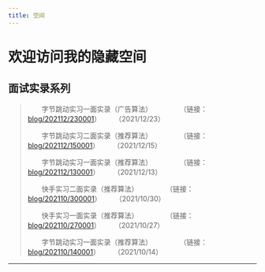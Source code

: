 ```yaml
---
title: 空间
---
```


# 欢迎访问我的隐藏空间

<script type="text/javascript" src="/include/head.js"></script>

## 面试实录系列

> &emsp;&emsp;字节跳动实习一面实录（广告算法）&emsp;&emsp;&emsp;&emsp;（链接：<a href="https://www.dywan.xyz/zone/202112/230001">blog/202112/230001</a>）&emsp;&emsp;（2021/12/23）
> 
> &emsp;&emsp;字节跳动实习二面实录（推荐算法）&emsp;&emsp;&emsp;&emsp;（链接：<a href="https://www.dywan.xyz/zone/202112/150001">blog/202112/150001</a>）&emsp;&emsp;（2021/12/15）
> 
> &emsp;&emsp;字节跳动实习一面实录（推荐算法）&emsp;&emsp;&emsp;&emsp;（链接：<a href="https://www.dywan.xyz/zone/202112/130001">blog/202112/130001</a>）&emsp;&emsp;（2021/12/13）
> 
> &emsp;&emsp;快手实习二面实录（推荐算法）&emsp;&emsp;&emsp;&emsp;（链接：<a href="https://www.dywan.xyz/zone/202110/300001">blog/202110/300001</a>）&emsp;&emsp;（2021/10/30）
> 
> &emsp;&emsp;快手实习一面实录（推荐算法）&emsp;&emsp;&emsp;&emsp;（链接：<a href="https://www.dywan.xyz/zone/202110/270001">blog/202110/270001</a>）&emsp;&emsp;（2021/10/27）
> 
> &emsp;&emsp;字节跳动实习一面实录（推荐算法）&emsp;&emsp;&emsp;&emsp;（链接：<a href="https://www.dywan.xyz/zone/202110/140001">blog/202110/140001</a>）&emsp;&emsp;（2021/10/14）

---

<script type="text/javascript" src="/include/tail.js"></script>
